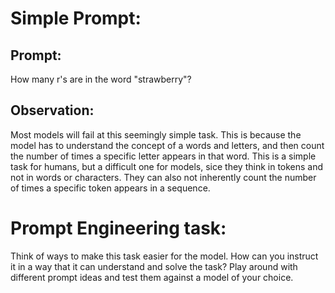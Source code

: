 # Simple Prompt:

## Prompt:

How many r's are in the word "strawberry"?

## Observation:

Most models will fail at this seemingly simple task. This is because the model has to understand the concept of a words and letters, and then count the number of times a specific letter appears in that word. This is a simple task for humans, but a difficult one for models, sice they think in tokens and not in words or characters. They can also not inherently count the number of times a specific token appears in a sequence.

# Prompt Engineering task:

Think of ways to make this task easier for the model. How can you instruct it in a way that it can understand and solve the task? Play around with different prompt ideas and test them against a model of your choice.
